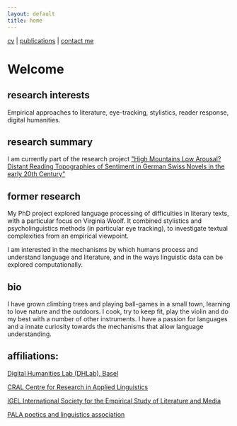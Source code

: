 ```yaml
---
layout: default
title: home
---
```


[cv](cv.md)  |  [publications](publications.md)  |  [contact me](contacts.md)

# Welcome

## research interests

Empirical approaches to literature, eye-tracking, stylistics, reader response, digital humanities.

## research summary

I am currently part of the research project ["High Mountains Low Arousal? Distant Reading Topographies of Sentiment in German Swiss Novels in the early 20th Century"](https://distant-reading-rg.github.io/about.html)

## former research

My PhD project explored language processing of difficulties in literary texts, with a particular focus on Virginia Woolf. It combined stylistics and psycholinguistics methods (in particular eye tracking), to investigate textual complexities from an empirical viewpoint.

I am interested in the mechanisms by which humans process and understand language and literature, and in the ways linguistic data can be explored computationally.

## bio

I have grown climbing trees and playing ball-games in a small town, learning to love nature and the outdoors. I cook, try to keep fit, play the violin and do my best with a number of other instruments. I have a passion for languages and a innate curiosity towards the mechanisms that allow language understanding.

## affiliations:

[Digital Humanities Lab (DHLab), Basel](https://dhlab.philhist.unibas.ch/en/home/)

[CRAL Centre for Research in Applied Linguistics](https://www.nottingham.ac.uk/research/groups/cral/)

[IGEL International Society for the Empirical Study of Literature and Media](https://sites.google.com/igelassoc.org/igel2018/home)

[PALA poetics and linguistics association](https://www.pala.ac.uk/)